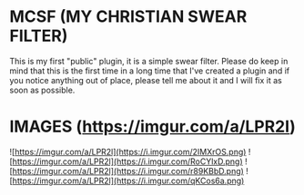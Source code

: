# MCSF (MY CHRISTIAN SWEAR FILTER)
This is my first "public" plugin, it is a simple swear filter.
Please do keep in mind that this is the first time in a long time that I've created a plugin and if you notice anything out of place,
please tell me about it and I will fix it as soon as possible.
# IMAGES (https://imgur.com/a/LPR2l)
![https://imgur.com/a/LPR2l](https://i.imgur.com/2IMXrOS.png)
![https://imgur.com/a/LPR2l](https://i.imgur.com/RoCYlxD.png)
![https://imgur.com/a/LPR2l](https://i.imgur.com/r89KBbD.png)
![https://imgur.com/a/LPR2l](https://i.imgur.com/qKCos6a.png)
